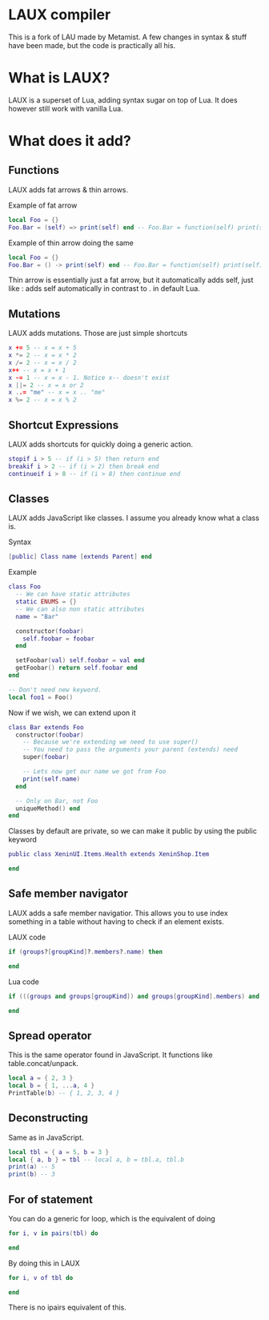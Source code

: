 # LAUX compiler
This is a fork of LAU made by Metamist. A few changes in syntax & stuff have been made, but the code is practically all his.

# What is LAUX?
LAUX is a superset of Lua, adding syntax sugar on top of Lua. It does however still work with vanilla Lua.

# What does it add?

## Functions
LAUX adds fat arrows & thin arrows.

Example of fat arrow
```lua
local Foo = {}
Foo.Bar = (self) => print(self) end -- Foo.Bar = function(self) print(self) end
```
Example of thin arrow doing the same
```lua
local Foo = {}
Foo.Bar = () -> print(self) end -- Foo.Bar = function(self) print(self) end
```
Thin arrow is essentially just a fat arrow, but it automatically adds self, just like : adds self automatically in contrast to . in default Lua.

## Mutations
LAUX adds mutations. Those are just simple shortcuts

```lua
x += 5 -- x = x + 5
x *= 2 -- x = x * 2
x /= 2 -- x = x / 2
x++ -- x = x + 1
x -= 1 -- x = x - 1. Notice x-- doesn't exist
x ||= 2 -- x = x or 2
x ..= "me" -- x = x .. "me"
x %= 2 -- x = x % 2
```

## Shortcut Expressions
LAUX adds shortcuts for quickly doing a generic action.

```lua
stopif i > 5 -- if (i > 5) then return end
breakif i > 2 -- if (i > 2) then break end
continueif i > 8 -- if (i > 8) then continue end
```

## Classes
LAUX adds JavaScript like classes. I assume you already know what a class is.

Syntax
```lua
[public] Class name [extends Parent] end
```
Example
```lua
class Foo
  -- We can have static attributes
  static ENUMS = {}
  -- We can also non static attributes
  name = "Bar"

  constructor(foobar)
    self.foobar = foobar
  end

  setFoobar(val) self.foobar = val end
  getFoobar() return self.foobar end
end

-- Don't need new keyword.
local foo1 = Foo()
```
Now if we wish, we can extend upon it
```lua
class Bar extends Foo
  constructor(foobar)
    -- Because we're extending we need to use super()
    -- You need to pass the arguments your parent (extends) need
    super(foobar)

    -- Lets now get our name we got from Foo
    print(self.name)
  end

  -- Only on Bar, not Foo
  uniqueMethod() end
end
```
Classes by default are private, so we can make it public by using the public keyword
```lua
public class XeninUI.Items.Health extends XeninShop.Item

end
```

## Safe member navigator
LAUX adds a safe member navigatior. This allows you to use index something in a table without having to check if an element exists.

LAUX code
```lua
if (groups?[groupKind]?.members?.name) then

end
```
Lua code
```lua
if (((groups and groups[groupKind]) and groups[groupKind].members) and groups[groupKind].members.name) then 

end
```

## Spread operator
This is the same operator found in JavaScript. It functions like table.concat/unpack.

```lua
local a = { 2, 3 }
local b = { 1, ...a, 4 }
PrintTable(b) -- { 1, 2, 3, 4 }
```

## Deconstructing
Same as in JavaScript.

```lua
local tbl = { a = 5, b = 3 }
local { a, b } = tbl -- local a, b = tbl.a, tbl.b
print(a) -- 5
print(b) -- 3
```

## For of statement
You can do a generic for loop, which is the equivalent of doing 
```lua
for i, v in pairs(tbl) do

end
```
By doing this in LAUX
```lua
for i, v of tbl do

end
```

There is no ipairs equivalent of this.

